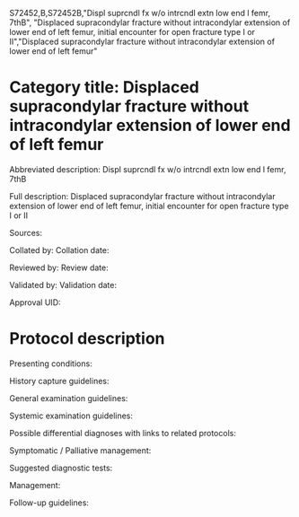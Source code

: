 S72452,B,S72452B,"Displ suprcndl fx w/o intrcndl extn low end l femr, 7thB", "Displaced supracondylar fracture without intracondylar extension of lower end of left femur, initial encounter for open fracture type I or II","Displaced supracondylar fracture without intracondylar extension of lower end of left femur"
# Category title: Displaced supracondylar fracture without intracondylar extension of lower end of left femur

Abbreviated description: Displ suprcndl fx w/o intrcndl extn low end l femr, 7thB

Full description: Displaced supracondylar fracture without intracondylar extension of lower end of left femur, initial encounter for open fracture type I or II

Sources:

Collated by:
Collation date:

Reviewed by:
Review date:

Validated by:
Validation date:

Approval UID:

# Protocol description

Presenting conditions:

History capture guidelines:

General examination guidelines:

Systemic examination guidelines:

Possible differential diagnoses with links to related protocols:

Symptomatic / Palliative management:

Suggested diagnostic tests:

Management:

Follow-up guidelines:
